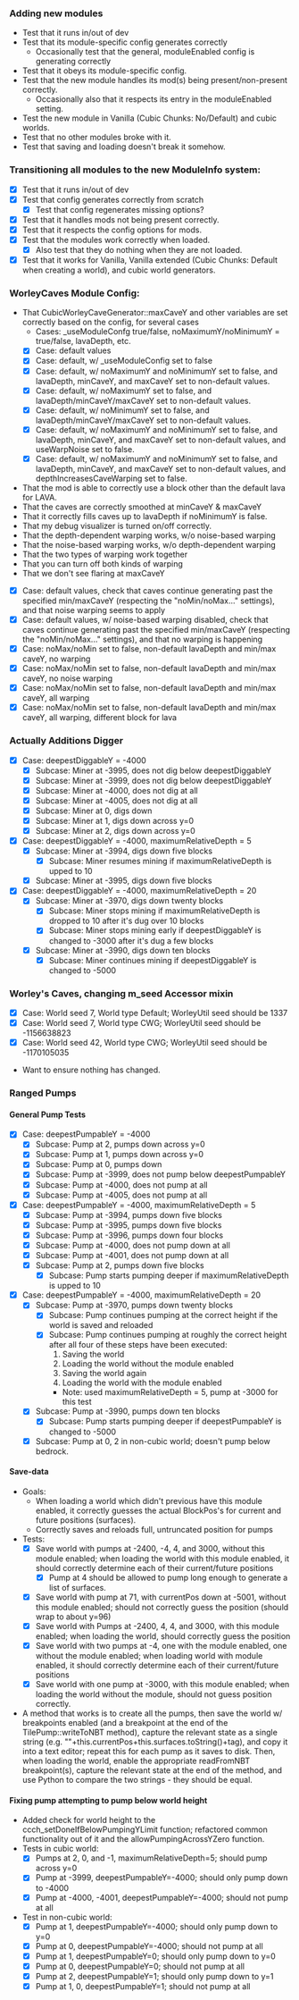 ### Adding new modules
* Test that it runs in/out of dev
* Test that its module-specific config generates correctly
  * Occasionally test that the general, moduleEnabled config is generating correctly
* Test that it obeys its module-specific config.
* Test that the new module handles its mod(s) being present/non-present correctly.
  * Occasionally also that it respects its entry in the moduleEnabled setting.
* Test the new module in Vanilla (Cubic Chunks: No/Default) and cubic worlds.
* Test that no other modules broke with it.
* Test that saving and loading doesn't break it somehow.

### Transitioning all modules to the new ModuleInfo system:
* [X] Test that it runs in/out of dev
* [X] Test that config generates correctly from scratch
  * [X] Test that config regenerates missing options?
* [X] Test that it handles mods not being present correctly.
* [X] Test that it respects the config options for mods.
* [X] Test that the modules work correctly when loaded.
  * [X] Also test that they do nothing when they are not loaded.
* [X] Test that it works for Vanilla, Vanilla extended (Cubic Chunks: Default when creating a world),
  and cubic world generators.

### WorleyCaves Module Config:
* That CubicWorleyCaveGenerator::maxCaveY and other variables are set correctly based on the
  config, for several cases
  * Cases: _useModuleConfg true/false, noMaximumY/noMinimumY = true/false, lavaDepth, etc.
  * [X] Case: default values
  * [X] Case: default, w/ _useModuleConfig set to false
  * [X] Case: default, w/ noMaximumY and noMinimumY set to false, and lavaDepth, minCaveY, and
    maxCaveY set to non-default values.
  * [X] Case: default, w/ noMaximumY set to false, and lavaDepth/minCaveY/maxCaveY set to
    non-default values.
  * [X] Case: default, w/ noMinimumY set to false, and lavaDepth/minCaveY/maxCaveY set to
    non-default values.
  * [X] Case: default, w/ noMaximumY and noMinimumY set to false, and lavaDepth, minCaveY, and
    maxCaveY set to non-default values, and useWarpNoise set to false.
  * [X] Case: default, w/ noMaximumY and noMinimumY set to false, and lavaDepth, minCaveY, and
    maxCaveY set to non-default values, and depthIncreasesCaveWarping set to false.
* That the mod is able to correctly use a block other than the default lava for LAVA.
* That the caves are correctly smoothed at minCaveY & maxCaveY
* That it correctly fills caves up to lavaDepth if noMinimumY is false.
* That my debug visualizer is turned on/off correctly.
* That the depth-dependent warping works, w/o noise-based warping
* That the noise-based warping works, w/o depth-dependent warping
* That the two types of warping work together
* That you can turn off both kinds of warping
* That we don't see flaring at maxCaveY
* [X] Case: default values, check that caves continue generating past the specified min/maxCaveY
  (respecting the "noMin/noMax..." settings), and that noise warping seems to apply
* [X] Case: default values, w/ noise-based warping disabled, check that caves continue generating past the specified min/maxCaveY
  (respecting the "noMin/noMax..." settings), and that no warping is happening
* [X] Case: noMax/noMin set to false, non-default lavaDepth and min/max caveY, no warping
* [X] Case: noMax/noMin set to false, non-default lavaDepth and min/max caveY, no noise warping
* [X] Case: noMax/noMin set to false, non-default lavaDepth and min/max caveY, all warping
* [X] Case: noMax/noMin set to false, non-default lavaDepth and min/max caveY, all warping, different block for lava

### Actually Additions Digger
* [X] Case: deepestDiggableY = -4000
  * [X] Subcase: Miner at -3995, does not dig below deepestDiggableY
  * [X] Subcase: Miner at -3999, does not dig below deepestDiggableY
  * [X] Subcase: Miner at -4000, does not dig at all
  * [X] Subcase: Miner at -4005, does not dig at all
  * [X] Subcase: Miner at 0, digs down
  * [X] Subcase: Miner at 1, digs down across y=0
  * [X] Subcase: Miner at 2, digs down across y=0
* [X] Case: deepestDiggableY = -4000, maximumRelativeDepth = 5
  * [X] Subcase: Miner at -3994, digs down five blocks
    * [X] Subcase: Miner resumes mining if maximumRelativeDepth is upped to 10
  * [X] Subcase: Miner at -3995, digs down five blocks
* [X] Case: deepestDiggableY = -4000, maximumRelativeDepth = 20
  * [X] Subcase: Miner at -3970, digs down twenty blocks
    * [X] Subcase: Miner stops mining if maximumRelativeDepth is dropped to 10 after it's dug over 10 blocks
    * [X] Subcase: Miner stops mining early if deepestDiggableY is changed to -3000 after it's dug a few blocks
  * [X] Subcase: Miner at -3990, digs down ten blocks
    * [X] Subcase: Miner continues mining if deepestDiggableY is changed to -5000

### Worley's Caves, changing m_seed Accessor mixin
* [X] Case: World seed 7, World type Default; WorleyUtil seed should be 1337
* [X] Case: World seed 7, World type CWG; WorleyUtil seed should be -1156638823
* [X] Case: World seed 42, World type CWG; WorleyUtil seed should be -1170105035
* Want to ensure nothing has changed.

### Ranged Pumps

#### General Pump Tests

* [X] Case: deepestPumpableY = -4000
  * [X] Subcase: Pump at 2, pumps down across y=0
  * [X] Subcase: Pump at 1, pumps down across y=0
  * [X] Subcase: Pump at 0, pumps down
  * [X] Subcase: Pump at -3999, does not pump below deepestPumpableY
  * [X] Subcase: Pump at -4000, does not pump at all
  * [X] Subcase: Pump at -4005, does not pump at all
* [X] Case: deepestPumpableY = -4000, maximumRelativeDepth = 5
  * [X] Subcase: Pump at -3994, pumps down five blocks
  * [X] Subcase: Pump at -3995, pumps down five blocks
  * [X] Subcase: Pump at -3996, pumps down four blocks
  * [X] Subcase: Pump at -4000, does not pump down at all
  * [X] Subcase: Pump at -4001, does not pump down at all
  * [X] Subcase: Pump at 2, pumps down five blocks
    * [X] Subcase: Pump starts pumping deeper if maximumRelativeDepth is upped to 10
* [X] Case: deepestPumpableY = -4000, maximumRelativeDepth = 20
  * [X] Subcase: Pump at -3970, pumps down twenty blocks
    * [X] Subcase: Pump continues pumping at the correct height if the world is saved and reloaded
    * [X] Subcase: Pump continues pumping at roughly the correct height after all four of these steps have been executed:
      1. Saving the world
      2. Loading the world without the module enabled
      3. Saving the world again
      4. Loading the world with the module enabled
      * Note: used maximumRelativeDepth = 5, pump at -3000 for this test
  * [X] Subcase: Pump at -3990, pumps down ten blocks
    * [X] Subcase: Pump starts pumping deeper if deepestPumpableY is changed to -5000
  * [X] Subcase: Pump at 0, 2 in non-cubic world; doesn't pump below bedrock.

#### Save-data
* Goals:
  * When loading a world which didn't previous have this module enabled, it correctly guesses the actual BlockPos's for current and future positions (surfaces).
  * Correctly saves and reloads full, untruncated position for pumps
* Tests:
  * [X] Save world with pumps at -2400, -4, 4, and 3000, without this module enabled; when loading the world with this module enabled, it should correctly determine each of their current/future positions
    * [X] Pump at 4 should be allowed to pump long enough to generate a list of surfaces.
  * [X] Save world with pump at 71, with currentPos down at -5001, without this module enabled; should not correctly guess the position (should wrap to about y=96)
  * [X] Save world with Pumps at -2400, 4, 4, and 3000, with this module enabled; when loading the world, should correctly guess the position
  * [X] Save world with two pumps at -4, one with the module enabled, one without the module enabled; when loading world with module enabled, it should correctly determine each of their current/future positions
  * [X] Save world with one pump at -3000, with this module enabled; when loading the world without the module, should not guess position correctly.
* A method that works is to create all the pumps, then save the world w/ breakpoints enabled (and a breakpoint at the end of the TilePump::writeToNBT method), capture the relevant state as a single string (e.g. ""+this.currentPos+this.surfaces.toString()+tag), and copy it into a text editor; repeat this for each pump as it saves to disk. Then, when loading the world, enable the appropriate readFromNBT breakpoint(s), capture the relevant state at the end of the method, and use Python to compare the two strings - they should be equal.

#### Fixing pump attempting to pump below world height
* Added check for world height to the ccch_setDoneIfBelowPumpingYLimit function; refactored common functionality out of it and the allowPumpingAcrossYZero function.
* Tests in cubic world:
  * [X] Pumps at 2, 0, and -1, maximumRelativeDepth=5; should pump across y=0
  * [X] Pump at -3999, deepestPumpableY=-4000; should only pump down to -4000
  * [X] Pump at -4000, -4001, deepestPumpableY=-4000; should not pump at all
* Test in non-cubic world:
  * [X] Pump at 1, deepestPumpableY=-4000; should only pump down to y=0
  * [X] Pump at 0, deepestPumpableY=-4000; should not pump at all
  * [X] Pump at 1, deepestPumpableY=0; should only pump down to y=0
  * [X] Pump at 0, deepestPumpableY=0; should not pump at all
  * [X] Pump at 2, deepestPumpableY=1; should only pump down to y=1
  * [X] Pump at 1, 0, deepestPumpableY=1; should not pump at all